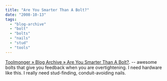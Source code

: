 ```yaml
---
title: "Are You Smarter Than A Bolt?"
date: "2008-10-13"
tags: 
  - "blog-archive"
  - "bolt"
  - "bolts"
  - "nails"
  - "stud"
  - "tools"
---
```


[Toolmonger » Blog Archive » Are You Smarter Than A Bolt?](http://toolmonger.com/2008/10/08/are-you-smarter-than-a-bolt/). -- awesome bolts that give you feedback when you are overtightening. I need hardware like this. I really need stud-finding, conduit-avoiding nails.

